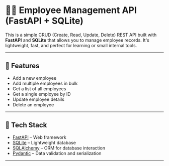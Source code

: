 # 👨‍💼 Employee Management API (FastAPI + SQLite)

This is a simple CRUD (Create, Read, Update, Delete) REST API built with **FastAPI** and **SQLite** that allows you to manage employee records. It's lightweight, fast, and perfect for learning or small internal tools.

---

## 🚀 Features

- Add a new employee
- Add multiple employees in bulk
- Get a list of all employees
- Get a single employee by ID
- Update employee details
- Delete an employee

---

## 🧰 Tech Stack

- [FastAPI](https://fastapi.tiangolo.com/) – Web framework
- [SQLite](https://www.sqlite.org/index.html) – Lightweight database
- [SQLAlchemy](https://www.sqlalchemy.org/) – ORM for database interaction
- [Pydantic](https://docs.pydantic.dev/) – Data validation and serialization

---


